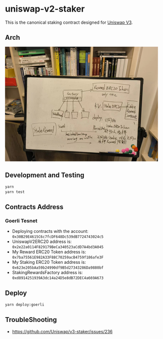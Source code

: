 # uniswap-v2-staker

This is the canonical staking contract designed for [Uniswap V3](https://github.com/Uniswap/uniswap-v3-core).

## Arch

![](images/arch.jpg)


## Development and Testing

```sh
yarn
yarn test
```

##  Contracts Address

### Goerli Tesnet

- Deploying contracts with the account: `0x30B29E4615C6c7fcDF648Dc539dB7724743024c5`
- UniswapV2ERC20 address is: `0x2e22a0114F829179BeCa340523aCdD7A4bd3A045`
- My Reward ERC20 Token address is: `0x7ba75561E982A33F88C70259acB4759f186afe3F`
- My Staking ERC20 Token address is: `0x623e205bAa59b24990df9B5d27343286Da9880bf`
- StakingRewardsFactory address is: `0xd8914251939A3dc14a24D5e8dB72DEC4a669A673`

## Deploy

```bash
yarn deploy:goerli
```

## TroubleShooting 

- https://github.com/Uniswap/v3-staker/issues/236
